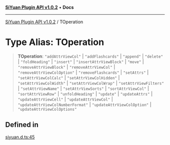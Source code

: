 [**SiYuan Plugin API v1.0.2**](../README.md) • **Docs**

---

[SiYuan Plugin API v1.0.2](../README.md) / TOperation

# Type Alias: TOperation

> **TOperation**: `"addAttrViewCol"` \| `"addFlashcards"` \| `"append"` \| `"delete"` \| `"foldHeading"` \| `"insert"` \| `"insertAttrViewBlock"` \| `"move"` \| `"removeAttrViewBlock"` \| `"removeAttrViewCol"` \| `"removeAttrViewColOption"` \| `"removeFlashcards"` \| `"setAttrs"` \| `"setAttrViewColCalc"` \| `"setAttrViewColHidden"` \| `"setAttrViewColWidth"` \| `"setAttrViewColWrap"` \| `"setAttrViewFilters"` \| `"setAttrViewName"` \| `"setAttrViewSorts"` \| `"sortAttrViewCol"` \| `"sortAttrViewRow"` \| `"unfoldHeading"` \| `"update"` \| `"updateAttrs"` \| `"updateAttrViewCell"` \| `"updateAttrViewCol"` \| `"updateAttrViewColNumberFormat"` \| `"updateAttrViewColOption"` \| `"updateAttrViewColOptions"`

## Defined in

[siyuan.d.ts:45](https://github.com/siyuan-note/petal/tree/main/siyuan.d.ts#L45)
